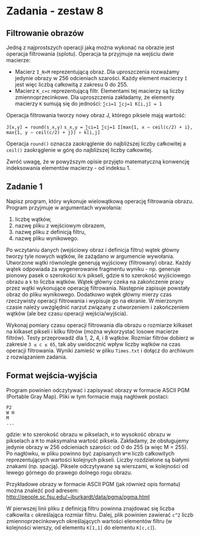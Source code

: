 # Zadania - zestaw 8

## Filtrowanie obrazów

Jedną z najprostszych operacji jaką można wykonać na obrazie jest operacja filtrowania (splotu). Operacja ta przyjmuje na wejściu dwie macierze:

- Macierz `I_N×M` reprezentującą obraz. Dla uproszczenia rozważamy jedynie obrazy w 256 odcieniach szarości. Każdy element macierzy `I` jest więc liczbą całkowitą z zakresu 0 do 255.
- Macierz `K_c×c` reprezentującą filtr. Elementami tej macierzy są liczby zmiennoprzecinkowe. Dla uproszczenia zakładamy, że elementy macierzy `K` sumują się do jedności: `∑ci=1 ∑cj=1 K[i,j] = 1`

Operacja filtrowania tworzy nowy obraz J, którego piksele mają wartość:

`J[x,y] = round(s_x,y)`
`s_x,y = ∑ci=1 ∑cj=1 I[max{1, x − ceil(c/2) + i}, max{1, y − ceil(c/2) + j}] ∗ k[i,j]`

Operacja `round()` oznacza zaokrąglenie do najbliższej liczby całkowitej a `ceil()` zaokrąglenie w górę do najbliższej liczby całkowitej.

Zwróć uwagę, że w powyższym opisie przyjęto matematyczną konwencję indeksowania elementów macierzy - od indeksu 1.

## Zadanie 1

Napisz program, który wykonuje wielowątkową operację filtrowania obrazu. Program przyjmuje w argumentach wywołania:

1. liczbę wątków,
2. nazwę pliku z wejściowym obrazem,
3. nazwę pliku z definicją filtru,
4. nazwę pliku wynikowego.

Po wczytaniu danych (wejściowy obraz i definicja filtru) wątek główny tworzy tyle nowych wątków, ile zażądano w argumencie wywołania. Utworzone wątki równolegle generują wyjściowy (filtrowany) obraz. Każdy wątek odpowiada za wygenerowanie fragmentu wyniku - np. generuje pionowy pasek o szerokości `N/k`
pikseli, gdzie `N` to szerokość wyjściowego obrazu a `k` to liczba wątków. Wątek główny czeka na zakończenie pracy przez wątki wykonujące operację filtrowania. Następnie zapisuje powstały obraz do pliku wynikowego. Dodatkowo wątek główny mierzy czas rzeczywisty operacji filtrowania i wypisuje go na ekranie. W mierzonym czasie należy uwzględnić narzut związany z utworzeniem i zakończeniem wątków (ale bez czasu operacji wejścia/wyjścia).

Wykonaj pomiary czasu operacji filtrowania dla obrazu o rozmiarze kilkaset na kilkaset pikseli i kilku filtrów (można wykorzystać losowe macierze filtrów). Testy przeprowadź dla 1, 2, 4, i 8 wątków. Rozmiar filtrów dobierz w zakresie `3 ≤ c ≤ 65`, tak aby uwidocznić wpływ liczby wątków na czas operacji filtrowania. Wyniki zamieść w pliku `Times.txt` i dołącz do archiwum z rozwiązaniem zadania.

## Format wejścia-wyjścia

Program powinien odczytywać i zapisywać obrazy w formacie ASCII PGM (Portable Gray Map). Pliki w tym formacie mają nagłówek postaci:
```
P2
W H
M
...
```

gdzie: `W` to szerokość obrazu w pikselach, `H` to wysokość obrazu w pikselach a `M` to maksymalna wartość piksela. Zakładamy, że obsługujemy jedynie obrazy w 256 odcieniach szarości: od 0 do 255 (a więc M = 255). Po nagłówku, w pliku powinno być zapisanych `W*H` liczb całkowitych reprezentujących wartości kolejnych pikseli. Liczby rozdzielone są białymi znakami (np. spacją). Piksele odczytywane są wierszami, w kolejności od lewego górnego do prawego dolnego rogu obrazu.

Przykładowe obrazy w formacie ASCII PGM (jak również opis formatu) można znaleźć pod adresem: http://people.sc.fsu.edu/~jburkardt/data/pgma/pgma.html

W pierwszej linii pliku z definicją filtru powinna znajdować się liczba całkowita `c`
określająca rozmiar filtru. Dalej, plik powinien zawierać `c^2` liczb zmiennoprzecinkowych określających wartości elementów filtru (w kolejności wierszy, od elementu `K[1,1]` do elementu `K[c,c]`).

